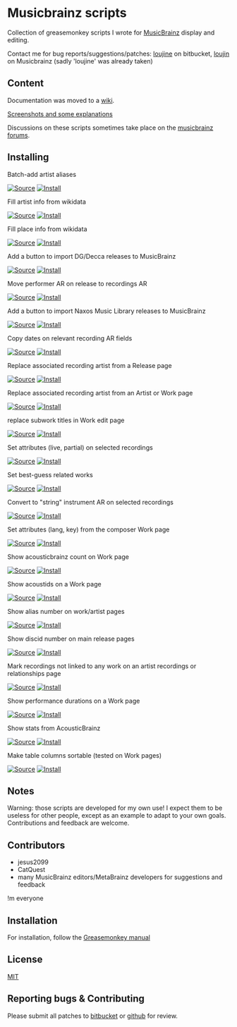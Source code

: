 Musicbrainz scripts
===================

Collection of greasemonkey scripts I wrote for [MusicBrainz](https://musicbrainz.org) display and editing.

Contact me for bug reports/suggestions/patches: [loujine](https://bitbucket.org/loujine/) on bitbucket, [loujin](https://musicbrainz.org/user/loujin) on Musicbrainz (sadly 'loujine' was already taken)


Content
-------

Documentation was moved to a [wiki](https://bitbucket.org/loujine/musicbrainz-scripts/wiki/Home).

[Screenshots and some explanations](https://bitbucket.org/loujine/musicbrainz-scripts/wiki/documentation.rst)

Discussions on these scripts sometimes take place on the [musicbrainz forums](https://community.metabrainz.org/tags/userscripts).


Installing
----------

Batch-add artist aliases

[![Source](https://github.com/jerone/UserScripts/blob/master/_resources/Source-button.png)](https://bitbucket.org/loujine/musicbrainz-scripts/src/default/mbz-batch_add_aliases.user.js)
[![Install](https://raw.github.com/jerone/UserScripts/master/_resources/Install-button.png)](https://bitbucket.org/loujine/musicbrainz-scripts/raw/default/mbz-batch_add_aliases.user.js)


Fill artist info from wikidata

[![Source](https://github.com/jerone/UserScripts/blob/master/_resources/Source-button.png)](https://bitbucket.org/loujine/musicbrainz-scripts/src/default/mbz-create_artist_from_wikidata.user.js)
[![Install](https://raw.github.com/jerone/UserScripts/master/_resources/Install-button.png)](https://bitbucket.org/loujine/musicbrainz-scripts/raw/default/mbz-create_artist_from_wikidata.user.js)


Fill place info from wikidata

[![Source](https://github.com/jerone/UserScripts/blob/master/_resources/Source-button.png)](https://bitbucket.org/loujine/musicbrainz-scripts/src/default/mbz-create_place_from_wikidata.user.js)
[![Install](https://raw.github.com/jerone/UserScripts/master/_resources/Install-button.png)](https://bitbucket.org/loujine/musicbrainz-scripts/raw/default/mbz-create_place_from_wikidata.user.js)


Add a button to import DG/Decca releases to MusicBrainz

[![Source](https://github.com/jerone/UserScripts/blob/master/_resources/Source-button.png)](https://bitbucket.org/loujine/musicbrainz-scripts/src/default/mbz-dgdecca_importer.user.js)
[![Install](https://raw.github.com/jerone/UserScripts/master/_resources/Install-button.png)](https://bitbucket.org/loujine/musicbrainz-scripts/raw/default/mbz-dgdecca_importer.user.js)


Move performer AR on release to recordings AR

[![Source](https://github.com/jerone/UserScripts/blob/master/_resources/Source-button.png)](https://bitbucket.org/loujine/musicbrainz-scripts/src/default/mbz-move_release_AR_to_recordings.user.js)
[![Install](https://raw.github.com/jerone/UserScripts/master/_resources/Install-button.png)](https://bitbucket.org/loujine/musicbrainz-scripts/raw/default/mbz-move_release_AR_to_recordings.user.js)


Add a button to import Naxos Music Library releases to MusicBrainz

[![Source](https://github.com/jerone/UserScripts/blob/master/_resources/Source-button.png)](https://bitbucket.org/loujine/musicbrainz-scripts/src/mbz-naxos_library_importer.user.js)
[![Install](https://raw.github.com/jerone/UserScripts/master/_resources/Install-button.png)](https://bitbucket.org/loujine/musicbrainz-scripts/raw/mbz-naxos_library_importer.user.js)


Copy dates on relevant recording AR fields

[![Source](https://github.com/jerone/UserScripts/blob/master/_resources/Source-button.png)](https://bitbucket.org/loujine/musicbrainz-scripts/src/default/mbz-propagatedates.user.js)
[![Install](https://raw.github.com/jerone/UserScripts/master/_resources/Install-button.png)](https://bitbucket.org/loujine/musicbrainz-scripts/raw/default/mbz-propagatedates.user.js)


Replace associated recording artist from a Release page

[![Source](https://github.com/jerone/UserScripts/blob/master/_resources/Source-button.png)](https://bitbucket.org/loujine/musicbrainz-scripts/src/default/mbz-replace_recording_artist_from_release_page.user.js)
[![Install](https://raw.github.com/jerone/UserScripts/master/_resources/Install-button.png)](https://bitbucket.org/loujine/musicbrainz-scripts/raw/default/mbz-replace_recording_artist_from_release_page.user.js)


Replace associated recording artist from an Artist or Work page

[![Source](https://github.com/jerone/UserScripts/blob/master/_resources/Source-button.png)](https://bitbucket.org/loujine/musicbrainz-scripts/src/default/mbz-replacerecordingartist.user.js)
[![Install](https://raw.github.com/jerone/UserScripts/master/_resources/Install-button.png)](https://bitbucket.org/loujine/musicbrainz-scripts/raw/default/mbz-replacerecordingartist.user.js)


replace subwork titles in Work edit page

[![Source](https://github.com/jerone/UserScripts/blob/master/_resources/Source-button.png)](https://bitbucket.org/loujine/musicbrainz-scripts/src/default/mbz-replace_subworks_names.user.js)
[![Install](https://raw.github.com/jerone/UserScripts/master/_resources/Install-button.png)](https://bitbucket.org/loujine/musicbrainz-scripts/raw/default/mbz-replace_subworks_names.user.js)


Set attributes (live, partial) on selected recordings

[![Source](https://github.com/jerone/UserScripts/blob/master/_resources/Source-button.png)](https://bitbucket.org/loujine/musicbrainz-scripts/src/default/mbz-setattributes.user.js)
[![Install](https://raw.github.com/jerone/UserScripts/master/_resources/Install-button.png)](https://bitbucket.org/loujine/musicbrainz-scripts/raw/default/mbz-setattributes.user.js)


Set best-guess related works

[![Source](https://github.com/jerone/UserScripts/blob/master/_resources/Source-button.png)](https://bitbucket.org/loujine/musicbrainz-scripts/src/default/mbz-setguessedworks.user.js)
[![Install](https://raw.github.com/jerone/UserScripts/master/_resources/Install-button.png)](https://bitbucket.org/loujine/musicbrainz-scripts/raw/default/mbz-setguessedworks.user.js)


Convert to "string" instrument AR on selected recordings

[![Source](https://github.com/jerone/UserScripts/blob/master/_resources/Source-button.png)](https://bitbucket.org/loujine/musicbrainz-scripts/src/default/mbz-setinstrument.user.js)
[![Install](https://raw.github.com/jerone/UserScripts/master/_resources/Install-button.png)](https://bitbucket.org/loujine/musicbrainz-scripts/raw/default/mbz-setinstrument.user.js)


Set attributes (lang, key) from the composer Work page

[![Source](https://github.com/jerone/UserScripts/blob/master/_resources/Source-button.png)](https://bitbucket.org/loujine/musicbrainz-scripts/src/default/mbz-setworkattributes.user.js)
[![Install](https://raw.github.com/jerone/UserScripts/master/_resources/Install-button.png)](https://bitbucket.org/loujine/musicbrainz-scripts/raw/default/mbz-setworkattributes.user.js)


Show acousticbrainz count on Work page

[![Source](https://github.com/jerone/UserScripts/blob/master/_resources/Source-button.png)](https://bitbucket.org/loujine/musicbrainz-scripts/src/default/mbz-show_acousticbrainz_count.user.js)
[![Install](https://raw.github.com/jerone/UserScripts/master/_resources/Install-button.png)](https://bitbucket.org/loujine/musicbrainz-scripts/raw/default/mbz-show_acousticbrainz_count.user.js)


Show acoustids on a Work page

[![Source](https://github.com/jerone/UserScripts/blob/master/_resources/Source-button.png)](https://bitbucket.org/loujine/musicbrainz-scripts/src/default/mbz-showacoustid.user.js)
[![Install](https://raw.github.com/jerone/UserScripts/master/_resources/Install-button.png)](https://bitbucket.org/loujine/musicbrainz-scripts/raw/default/mbz-showacoustid.user.js)


Show alias number on work/artist pages

[![Source](https://github.com/jerone/UserScripts/blob/master/_resources/Source-button.png)](https://bitbucket.org/loujine/musicbrainz-scripts/src/default/mbz-showcountalias.user.js)
[![Install](https://raw.github.com/jerone/UserScripts/master/_resources/Install-button.png)](https://bitbucket.org/loujine/musicbrainz-scripts/raw/default/mbz-showcountalias.user.js)


Show discid number on main release pages

[![Source](https://github.com/jerone/UserScripts/blob/master/_resources/Source-button.png)](https://bitbucket.org/loujine/musicbrainz-scripts/src/default/mbz-showcountdiscid.user.js)
[![Install](https://raw.github.com/jerone/UserScripts/master/_resources/Install-button.png)](https://bitbucket.org/loujine/musicbrainz-scripts/raw/default/mbz-showcountdiscid.user.js)


Mark recordings not linked to any work on an artist recordings or relationships page

[![Source](https://github.com/jerone/UserScripts/blob/master/_resources/Source-button.png)](https://bitbucket.org/loujine/musicbrainz-scripts/src/default/mbz-showmissingworks.user.js)
[![Install](https://raw.github.com/jerone/UserScripts/master/_resources/Install-button.png)](https://bitbucket.org/loujine/musicbrainz-scripts/raw/default/mbz-showmissingworks.user.js)


Show performance durations on a Work page

[![Source](https://github.com/jerone/UserScripts/blob/master/_resources/Source-button.png)](https://bitbucket.org/loujine/musicbrainz-scripts/src/default/mbz-showperformancedurations.user.js)
[![Install](https://raw.github.com/jerone/UserScripts/master/_resources/Install-button.png)](https://bitbucket.org/loujine/musicbrainz-scripts/raw/default/mbz-showperformancedurations.user.js)


Show stats from AcousticBrainz

[![Source](https://github.com/jerone/UserScripts/blob/master/_resources/Source-button.png)](https://bitbucket.org/loujine/musicbrainz-scripts/src/default/mbz-show_stats_from_acousticbrainz.user.js)
[![Install](https://raw.github.com/jerone/UserScripts/master/_resources/Install-button.png)](https://bitbucket.org/loujine/musicbrainz-scripts/raw/default/mbz-show_stats_from_acousticbrainz.user.js)


Make table columns sortable (tested on Work pages)

[![Source](https://github.com/jerone/UserScripts/blob/master/_resources/Source-button.png)](https://bitbucket.org/loujine/musicbrainz-scripts/src/default/mbz-sortablecolumns.user.js)
[![Install](https://raw.github.com/jerone/UserScripts/master/_resources/Install-button.png)](https://bitbucket.org/loujine/musicbrainz-scripts/raw/default/mbz-sortablecolumns.user.js)


Notes
-----

Warning: those scripts are developed for my own use! I expect them to be
useless for other people, except as an example to adapt to your own goals.
Contributions and feedback are welcome.


Contributors
------------

* jesus2099
* CatQuest
* many MusicBrainz editors/MetaBrainz developers for suggestions and feedback

!m everyone


Installation
------------

For installation, follow the [Greasemonkey manual](https://wiki.greasespot.net/Greasemonkey_Manual:Installing_Scripts)


License
-------

[MIT](https://opensource.org/licenses/MIT)


Reporting bugs & Contributing
-----------------------------

Please submit all patches to [bitbucket](https://bitbucket.org/loujine/musicbrainz-scripts/pull-request) or [github](https://github.com/loujine/musicbrainz-scripts/pulls) for review.
